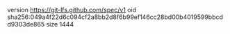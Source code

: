 version https://git-lfs.github.com/spec/v1
oid sha256:049a4f22d6c094cf2a8bb2d8f6b99ef146cc28bd00b4019599bbcdd9303de865
size 1444

